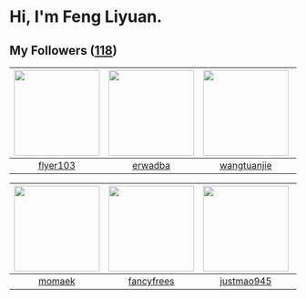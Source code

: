 # Hi, I'm Feng Liyuan.

## My Followers ([118](https://github.com/SunRunAway?tab=followers))

| <img src="https://avatars.githubusercontent.com/u/829039?v=4" width="150" height="150" /> | <img src="https://avatars.githubusercontent.com/u/43768654?v=4" width="150" height="150" /> | <img src="https://avatars.githubusercontent.com/u/4090971?v=4" width="150" height="150" /> | <img src="https://avatars.githubusercontent.com/u/1543151?v=4" width="150" height="150" /> |
| :---------------------------------------------------------------------------------------: | :-----------------------------------------------------------------------------------------: | :----------------------------------------------------------------------------------------: | :----------------------------------------------------------------------------------------: |
|                          [flyer103](https://github.com/flyer103)                          |                            [erwadba](https://github.com/erwadba)                            |                        [wangtuanjie](https://github.com/wangtuanjie)                       |                          [chrislusf](https://github.com/chrislusf)                         |

| <img src="https://avatars.githubusercontent.com/u/3843588?v=4" width="150" height="150" /> | <img src="https://avatars.githubusercontent.com/u/3293915?v=4" width="150" height="150" /> | <img src="https://avatars.githubusercontent.com/u/619331?v=4" width="150" height="150" /> | <img src="https://avatars.githubusercontent.com/u/1506474?v=4" width="150" height="150" /> |
| :----------------------------------------------------------------------------------------: | :----------------------------------------------------------------------------------------: | :---------------------------------------------------------------------------------------: | :----------------------------------------------------------------------------------------: |
|                             [momaek](https://github.com/momaek)                            |                         [fancyfrees](https://github.com/fancyfrees)                        |                        [justmao945](https://github.com/justmao945)                        |                          [tcmichael](https://github.com/tcmichael)                         |